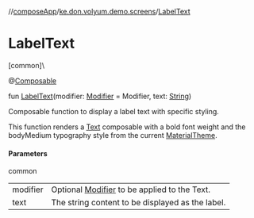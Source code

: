 //[composeApp](../../index.md)/[ke.don.volyum.demo.screens](index.md)/[LabelText](-label-text.md)

# LabelText

[common]\

@[Composable](https://developer.android.com/reference/kotlin/androidx/compose/runtime/Composable.html)

fun [LabelText](-label-text.md)(modifier: [Modifier](https://developer.android.com/reference/kotlin/androidx/compose/ui/Modifier.html) = Modifier, text: [String](https://kotlinlang.org/api/core/kotlin-stdlib/kotlin/-string/index.html))

Composable function to display a label text with specific styling.

This function renders a [Text](https://developer.android.com/reference/kotlin/androidx/compose/material3/package-summary.html) composable with a bold font weight and the bodyMedium typography style from the current [MaterialTheme](https://developer.android.com/reference/kotlin/androidx/compose/material3/MaterialTheme.html).

#### Parameters

common

| | |
|---|---|
| modifier | Optional [Modifier](https://developer.android.com/reference/kotlin/androidx/compose/ui/Modifier.html) to be applied to the Text. |
| text | The string content to be displayed as the label. |